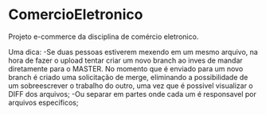 # ComercioEletronico
Projeto e-commerce da disciplina de comércio eletronico.

Uma dica:
-Se duas pessoas estiverem mexendo em um mesmo arquivo, na hora de fazer o upload tentar criar um novo branch ao inves de mandar diretamente para o MASTER. No momento que é enviado para um novo branch é criado uma solicitação de merge, eliminando a possibilidade de um sobreescrever o trabalho do outro, uma vez que é possivel visualizar o DIFF dos arquivos;
-Ou separar em partes onde cada um é responsavel por arquivos específicos;
